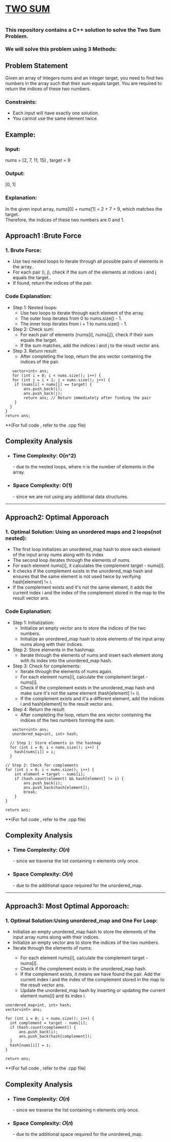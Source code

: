 <h1><a href = "https://leetcode.com/problems/two-sum/description/" target="_blank">TWO SUM</a><h1>
<h3>This repository contains a C++ solution to solve the Two Sum Problem.<br><br> We will solve this problem using 3 Methods: </h3>
<h2>Problem Statement</h2>Given an array of integers nums and an integer target, you need to find two numbers in the array such that their sum equals target. You are required to return the indices of these two numbers.
<h3>Constraints:</h3>
<ul><li>Each input will have exactly one solution.</li>
<li>You cannot use the same element twice.</li></ul>
<h2>
 Example:
</h2>
  <h3>Input:</h3>
  nums = [2, 7, 11, 15] , target = 9
<h3>Output:</h3>
  [0, 1]
<h3>Explanation:</h3>
In the given input array, nums[0] + nums[1] = 2 + 7 = 9, which matches the target.<br> Therefore, the indices of these two numbers are 0 and 1.

  <h2>Approach1 :Brute Force </h2>
  <h3>1. Brute Force:</h3>
  <ul>
    <li>Use two nested loops to iterate through all possible pairs of elements in the array..</li>
    <li>For each pair (i, j), check if the sum of the elements at indices i and j equals the target..</li>
  <li>If found, return the indices of the pair.</li>
  </ul>
   <h3>Code Explanation:</h3>
  <ul>
    <li>Step 1: Nested loops: <ul>
      <li>Use two loops to iterate through each element of the array.</li>
      <li>The outer loop iterates from 0 to nums.size() - 1.</li>
      <li>The inner loop iterates from i + 1 to nums.size() - 1.</li>
    </ul>
    </li>
    <li>Step 2: Check sum:<ul>
      <li>For each pair of elements (nums[i], nums[j]), check if their sum equals the target.</li>
      <li>If the sum matches, add the indices i and j to the result vector ans.</li>
    </ul></li>
      <li>Step 3. Return result:<ul>
      <li>After completing the loop, return the ans vector containing the indices of the pair.</li>
    </ul></li>
  </ul>

       vector<int> ans;
       for (int i = 0; i < nums.size(); i++) {
       for (int j = i + 1; j < nums.size(); j++) {
        if (nums[i] + nums[j] == target) {
            ans.push_back(i);
            ans.push_back(j);
            return ans; // Return immediately after finding the pair
        }
      }
    }
    return ans;


\*\*(For full code , refer to the .cpp file)

<h2>Complexity Analysis</h2>
<ul>
  <li><h3>Time Complexity: O(n^2) </h3>
<span> -  due to the nested loops, where n is the number of elements in the array.</span></li>

  <li><h3>Space Complexity: O(1)</h3>
<span> - since we are not using any additional data structures.</span></li>
</ul>


<hr>
  <h2>Approach2: Optimal Apporoach</h2>
 <h3>1. Optimal Solution: Using an unordered maps and 2 loops(not nested):</h3>
  <ul>
    <li>The first loop initializes an unordered_map hash to store each element of the input array nums along with its index</li>
    <li>The second loop iterates through the elements of nums.</li>
  <li>For each element nums[i], it calculates the complement target - nums[i].</li>
    <li>It checks if the complement exists in the unordered_map hash and ensures that the same element is not used twice by verifying hash[element] != i.</li>
    <li>If the complement exists and it's not the same element, it adds the current index i and the index of the complement stored in the map to the result vector ans.</li>
  </ul>


<h3>Code Explanation:</h3>
  <ul>
    <li>Step 1: Initialization: <ul>
      <li>Initialize an empty vector ans to store the indices of the two numbers.</li>
      <li>Initialize an unordered_map hash to store elements of the input array nums along with their indices.</li>
    </ul>
    </li>
    <li>Step 2: Store elements in the hashmap:<ul>
      <li>Iterate through the elements of nums and insert each element along with its index into the unordered_map hash.</li>
    </ul></li>
      <li>Step 3: Check for complements:<ul>
      <li>Iterate through the elements of nums again.</li>
      <li>For each element nums[i], calculate the complement target - nums[i].</li>
<li>Check if the complement exists in the unordered_map hash and make sure it's not the same element (hash[element] != i).</li>
<li>If the complement exists and it's a different element, add the indices i and hash[element] to the result vector ans.</li>
 </ul></li>
<li>Step 4: Return the result:
<ul><li>After completing the loop, return the ans vector containing the indices of the two numbers forming the sum.</li></ul></li>

  </ul>


       vector<int> ans;
       unordered_map<int, int> hash;

      // Step 1: Store elements in the hashmap
      for (int i = 0; i < nums.size(); i++) {
        hash[nums[i]] = i;
      }

    // Step 2: Check for complements
    for (int i = 0; i < nums.size(); i++) {
        int element = target - nums[i];
        if (hash.count(element) && hash[element] != i) {
            ans.push_back(i);
            ans.push_back(hash[element]);
            break;
        }
    }

    return ans;

\*\*(For full code , refer to the .cpp file)

<h2>Complexity Analysis</h2>
<ul>
  <li><h3>Time Complexity: 𝑂(𝑛)</h3>
<span> -  since we traverse the list containing n elements only once. </span></li>

  <li><h3>Space Complexity: 𝑂(𝑛)</h3>
<span> - due to the additional space required for the unordered_map.</span></li>
</ul>



<hr>
  <h2>Approach3: Most Optimal Apporoach: </h2>
 <h3>1. Optimal Solution:Using unordered_map and One For Loop:</h3>
  <ul>
    <li>Initialize an empty unordered_map hash to store the elements of the input array nums along with their indices.</li>
    <li>Initialize an empty vector ans to store the indices of the two numbers.</li>
  <li>Iterate through the elements of nums:</li>
    <ul><li>For each element nums[i], calculate the complement target - nums[i].</li>
    <li>Check if the complement exists in the unordered_map hash.</li>
    <li>If the complement exists, it means we have found the pair. Add the current index i and the index of the complement stored in the map to the result vector ans.</li>
    <li>Update the unordered_map hash by inserting or updating the current element nums[i] and its index i.</li></ul>
  </ul>



    unordered_map<int, int> hash;
    vector<int> ans;

    for (int i = 0; i < nums.size(); i++) {
      int complement = target - nums[i];
      if (hash.count(complement)) {
          ans.push_back(i);
          ans.push_back(hash[complement]);
      }
      hash[nums[i]] = i;
    }

    return ans;

\*\*(For full code , refer to the .cpp file)

<h2>Complexity Analysis</h2>
<ul>
  <li><h3>Time Complexity: 𝑂(𝑛)</h3>
<span> -  since we traverse the list containing n elements only once. </span></li>

  <li><h3>Space Complexity: 𝑂(𝑛)</h3>
<span> - due to the additional space required for the unordered_map.</span></li>
</ul>




